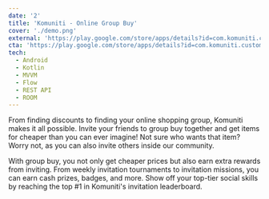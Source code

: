 ```yaml
---
date: '2'
title: 'Komuniti - Online Group Buy'
cover: './demo.png'
external: 'https://play.google.com/store/apps/details?id=com.komuniti.customer'
cta: 'https://play.google.com/store/apps/details?id=com.komuniti.customer'
tech:
  - Android
  - Kotlin
  - MVVM
  - Flow
  - REST API
  - ROOM
---
```


From finding discounts to finding your online shopping group, Komuniti makes it all possible. Invite your friends to group buy together and get items for cheaper than you can ever imagine! Not sure who wants that item? Worry not, as you can also invite others inside our community.

With group buy, you not only get cheaper prices but also earn extra rewards from inviting. From weekly invitation tournaments to invitation missions, you can earn cash prizes, badges, and more. Show off your top-tier social skills by reaching the top #1 in Komuniti's invitation leaderboard.
